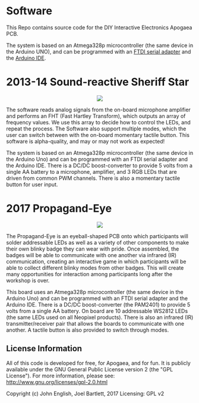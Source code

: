 Software
========

This Repo contains source code for the DIY Interactive Electronics Apogaea PCB.

The system is based on an Atmega328p microcontroller (the same device in the Arduino UNO), and can be programmed with an [FTDI serial adapter](https://www.sparkfun.com/products/9716) and the [Arduino IDE](https://arduino.cc).

2013-14 Sound-reactive Sheriff Star
=======================================
<p align="center">
<img src = "http://openponics.com/imgs/apoboard2013-14.jpg">
</p>

The software reads analog signals from the on-board microphone amplifier and performs an FHT (Fast Hartley Transform), which outputs an array of frequency values. We use this array to decide how to control the LEDs, and repeat the process. The Software also support multiple modes, which the user can switch between with the on-board momentary tactile button. This software is alpha-quality, and may or may not work as expected!


The system is based on an Atmega328p microcontroller (the same device in the Arduino Uno) and can be programmed with an FTDI serial adapter and the Arduino IDE. There is a DC/DC boost-converter to provide 5 volts from a single AA battery to a microphone, amplifier, and 3 RGB LEDs that are driven from common PWM channels. There is also a momentary tactile button for user input.

2017 Propagand-Eye
=======================================
<p align="center">
<img src = "http://openponics.com/imgs/apoboard2017.jpg">
</p>

The Propagand-Eye is an eyeball-shaped PCB onto which participants will solder addressable LEDs as well as a variety of other components to make their own blinky badge they can wear with pride. Once assembled, the badges will be able to communicate with one another via infrared (IR) communication, creating an interactive game in which participants will be able to collect different blinky modes from other badges. This will create many opportunities for interaction among participants long after the workshop is over.

This board uses an Atmega328p microcontroller (the same device in the Arduino Uno) and can be programmed with an FTDI serial adapter and the Arduino IDE. There is a DC/DC boost-converter (the PAM2401) to provide 5 volts from a single AA battery. On board are 10 addressable WS2812 LEDs (the same LEDs used on all Neopixel products). There is also an infrared (IR) transmitter/receiver pair that allows the boards to communicate with one another. A tactile button is also provided to switch through modes.


License Information
-------------------

All of this code is developed for free, for Apogaea, and for fun. It is publicly available under the GNU General Public License version 2 (the "GPL License"). For more information, please see: http://www.gnu.org/licenses/gpl-2.0.html

Copyright (c) John English, Joel Bartlett, 2017 Licensing: GPL v2
